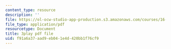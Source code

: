 ```yaml
---
content_type: resource
description: ''
file: https://ol-ocw-studio-app-production.s3.amazonaws.com/courses/16-412j-cognitive-robotics-spring-2016/f91a6a37aad9eb041e4d420bb1f76cf9_4u9W1xOuts.pdf
file_type: application/pdf
resourcetype: Document
title: 3play pdf file
uid: f91a6a37-aad9-eb04-1e4d-420bb1f76cf9
---
```

